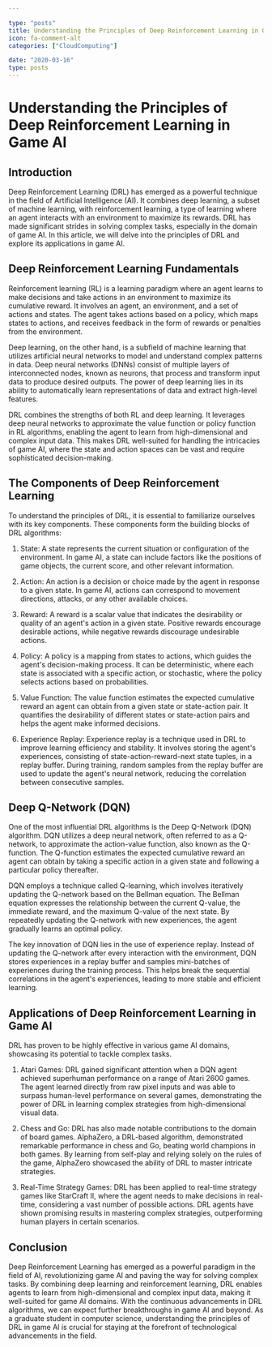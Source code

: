 ```yaml
---

type: "posts"
title: Understanding the Principles of Deep Reinforcement Learning in Game AI
icon: fa-comment-alt
categories: ["CloudComputing"]

date: "2020-03-16"
type: posts
---
```





# Understanding the Principles of Deep Reinforcement Learning in Game AI

## Introduction

Deep Reinforcement Learning (DRL) has emerged as a powerful technique in the field of Artificial Intelligence (AI). It combines deep learning, a subset of machine learning, with reinforcement learning, a type of learning where an agent interacts with an environment to maximize its rewards. DRL has made significant strides in solving complex tasks, especially in the domain of game AI. In this article, we will delve into the principles of DRL and explore its applications in game AI.

## Deep Reinforcement Learning Fundamentals

Reinforcement learning (RL) is a learning paradigm where an agent learns to make decisions and take actions in an environment to maximize its cumulative reward. It involves an agent, an environment, and a set of actions and states. The agent takes actions based on a policy, which maps states to actions, and receives feedback in the form of rewards or penalties from the environment.

Deep learning, on the other hand, is a subfield of machine learning that utilizes artificial neural networks to model and understand complex patterns in data. Deep neural networks (DNNs) consist of multiple layers of interconnected nodes, known as neurons, that process and transform input data to produce desired outputs. The power of deep learning lies in its ability to automatically learn representations of data and extract high-level features.

DRL combines the strengths of both RL and deep learning. It leverages deep neural networks to approximate the value function or policy function in RL algorithms, enabling the agent to learn from high-dimensional and complex input data. This makes DRL well-suited for handling the intricacies of game AI, where the state and action spaces can be vast and require sophisticated decision-making.

## The Components of Deep Reinforcement Learning

To understand the principles of DRL, it is essential to familiarize ourselves with its key components. These components form the building blocks of DRL algorithms:

1. State: A state represents the current situation or configuration of the environment. In game AI, a state can include factors like the positions of game objects, the current score, and other relevant information.

2. Action: An action is a decision or choice made by the agent in response to a given state. In game AI, actions can correspond to movement directions, attacks, or any other available choices.

3. Reward: A reward is a scalar value that indicates the desirability or quality of an agent's action in a given state. Positive rewards encourage desirable actions, while negative rewards discourage undesirable actions.

4. Policy: A policy is a mapping from states to actions, which guides the agent's decision-making process. It can be deterministic, where each state is associated with a specific action, or stochastic, where the policy selects actions based on probabilities.

5. Value Function: The value function estimates the expected cumulative reward an agent can obtain from a given state or state-action pair. It quantifies the desirability of different states or state-action pairs and helps the agent make informed decisions.

6. Experience Replay: Experience replay is a technique used in DRL to improve learning efficiency and stability. It involves storing the agent's experiences, consisting of state-action-reward-next state tuples, in a replay buffer. During training, random samples from the replay buffer are used to update the agent's neural network, reducing the correlation between consecutive samples.

## Deep Q-Network (DQN)

One of the most influential DRL algorithms is the Deep Q-Network (DQN) algorithm. DQN utilizes a deep neural network, often referred to as a Q-network, to approximate the action-value function, also known as the Q-function. The Q-function estimates the expected cumulative reward an agent can obtain by taking a specific action in a given state and following a particular policy thereafter.

DQN employs a technique called Q-learning, which involves iteratively updating the Q-network based on the Bellman equation. The Bellman equation expresses the relationship between the current Q-value, the immediate reward, and the maximum Q-value of the next state. By repeatedly updating the Q-network with new experiences, the agent gradually learns an optimal policy.

The key innovation of DQN lies in the use of experience replay. Instead of updating the Q-network after every interaction with the environment, DQN stores experiences in a replay buffer and samples mini-batches of experiences during the training process. This helps break the sequential correlations in the agent's experiences, leading to more stable and efficient learning.

## Applications of Deep Reinforcement Learning in Game AI

DRL has proven to be highly effective in various game AI domains, showcasing its potential to tackle complex tasks.

1. Atari Games: DRL gained significant attention when a DQN agent achieved superhuman performance on a range of Atari 2600 games. The agent learned directly from raw pixel inputs and was able to surpass human-level performance on several games, demonstrating the power of DRL in learning complex strategies from high-dimensional visual data.

2. Chess and Go: DRL has also made notable contributions to the domain of board games. AlphaZero, a DRL-based algorithm, demonstrated remarkable performance in chess and Go, beating world champions in both games. By learning from self-play and relying solely on the rules of the game, AlphaZero showcased the ability of DRL to master intricate strategies.

3. Real-Time Strategy Games: DRL has been applied to real-time strategy games like StarCraft II, where the agent needs to make decisions in real-time, considering a vast number of possible actions. DRL agents have shown promising results in mastering complex strategies, outperforming human players in certain scenarios.

## Conclusion

Deep Reinforcement Learning has emerged as a powerful paradigm in the field of AI, revolutionizing game AI and paving the way for solving complex tasks. By combining deep learning and reinforcement learning, DRL enables agents to learn from high-dimensional and complex input data, making it well-suited for game AI domains. With the continuous advancements in DRL algorithms, we can expect further breakthroughs in game AI and beyond. As a graduate student in computer science, understanding the principles of DRL in game AI is crucial for staying at the forefront of technological advancements in the field.